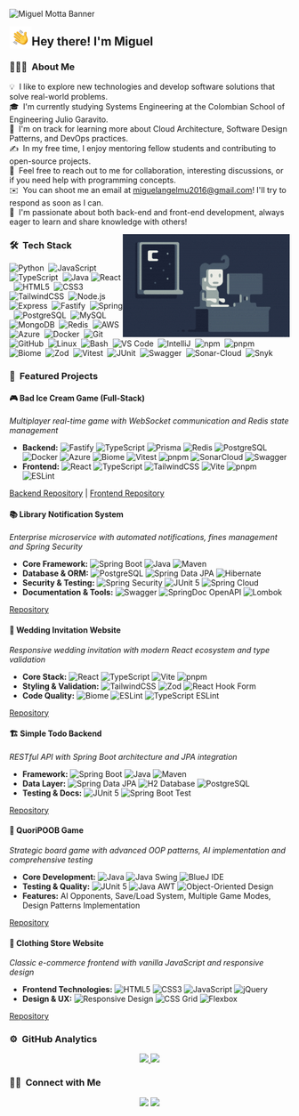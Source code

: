![Miguel Motta Banner](https://raw.githubusercontent.com/MIGUEL-MOTTA-U/MIGUEL-MOTTA-U/master/assets/!impossible.JPG)

<img alt="Night Coding" src="https://raw.githubusercontent.com/MIGUEL-MOTTA-U/MIGUEL-MOTTA-U/master/assets/Hand%20Wave.gif" width='40' align="left"/><h2>Hey there! I'm Miguel</h2>

### 👨🏻‍💻 &nbsp;About Me

💡 &nbsp;I like to explore new technologies and develop software solutions that solve real-world problems.\
🎓 &nbsp;I'm currently studying Systems Engineering at the Colombian School of Engineering Julio Garavito.\
🌱 &nbsp;I'm on track for learning more about Cloud Architecture, Software Design Patterns, and DevOps practices.\
✍️ &nbsp;In my free time, I enjoy mentoring fellow students and contributing to open-source projects.\
💬 &nbsp;Feel free to reach out to me for collaboration, interesting discussions, or if you need help with programming concepts.\
✉️ &nbsp;You can shoot me an email at miguelangelmu2016@gmail.com! I'll try to respond as soon as I can.\
📄 &nbsp;I'm passionate about both back-end and front-end development, always eager to learn and share knowledge with others!

<img alt="Night Coding" src="https://raw.githubusercontent.com/MIGUEL-MOTTA-U/MIGUEL-MOTTA-U/master/assets/Night-Coding.gif" align="right"/>

### 🛠 &nbsp;Tech Stack

<!-- Languages -->
![Python](https://img.shields.io/badge/-Python-05122A?style=flat&logo=python)&nbsp;
![JavaScript](https://img.shields.io/badge/-JavaScript-05122A?style=flat&logo=javascript)&nbsp;
![TypeScript](https://img.shields.io/badge/-TypeScript-05122A?style=flat&logo=typescript)&nbsp;
![Java](https://img.shields.io/badge/Java-05122A?style=flat&logo=OpenJDK&logoColor=FFA518)&nbsp;![React](https://img.shields.io/badge/-React-05122A?style=flat&logo=react)&nbsp;
![HTML5](https://img.shields.io/badge/-HTML5-05122A?style=flat&logo=HTML5)&nbsp;
![CSS3](https://img.shields.io/badge/-CSS3-05122A?style=flat&logo=CSS3&logoColor=1572B6)&nbsp;
![TailwindCSS](https://img.shields.io/badge/-TailwindCSS-05122A?style=flat&logo=tailwind-css)&nbsp;
![Node.js](https://img.shields.io/badge/-Node.js-05122A?style=flat&logo=node.js)&nbsp;
![Express](https://img.shields.io/badge/-Express-05122A?style=flat&logo=express)&nbsp;
![Fastify](https://img.shields.io/badge/-Fastify-05122A?style=flat&logo=fastify)&nbsp;
![Spring](https://img.shields.io/badge/-Spring-05122A?style=flat&logo=spring)&nbsp;
![PostgreSQL](https://img.shields.io/badge/-PostgreSQL-05122A?style=flat&logo=postgresql)&nbsp;
![MySQL](https://img.shields.io/badge/-MySQL-05122A?style=flat&logo=mysql)&nbsp;
![MongoDB](https://img.shields.io/badge/-MongoDB-05122A?style=flat&logo=mongodb)&nbsp;
![Redis](https://img.shields.io/badge/-Redis-05122A?style=flat&logo=redis)&nbsp;
![AWS](https://img.shields.io/badge/-AWS-05122A?style=flat&logo=amazon-aws)&nbsp;
![Azure](https://img.shields.io/badge/-Azure-05122A?style=flat&logo=microsoft-azure)&nbsp;
![Docker](https://img.shields.io/badge/-Docker-05122A?style=flat&logo=docker)&nbsp;
![Git](https://img.shields.io/badge/-Git-05122A?style=flat&logo=git)&nbsp;
![GitHub](https://img.shields.io/badge/-GitHub-05122A?style=flat&logo=github)&nbsp;
![Linux](https://img.shields.io/badge/-Linux-05122A?style=flat&logo=linux)&nbsp;
![Bash](https://img.shields.io/badge/Bash-05122A?style=flat&logo=gnubash&logoColor=white)&nbsp;
![VS Code](https://img.shields.io/badge/-VS%20Code-05122A?style=flat&logo=visual-studio-code&logoColor=007ACC)&nbsp;
![IntelliJ](https://img.shields.io/badge/-IntelliJ-05122A?style=flat&logo=intellij-idea)&nbsp;
![npm](https://img.shields.io/badge/-npm-05122A?style=flat&logo=npm)&nbsp;
![pnpm](https://img.shields.io/badge/-pnpm-05122A?style=flat&logo=pnpm)&nbsp;
![Biome](https://img.shields.io/badge/-biome-05122A?style=flat&logo=biome)&nbsp;
![Zod](https://img.shields.io/badge/-zod-05122A?style=flat&logo=zod)&nbsp;
![Vitest](https://img.shields.io/badge/-vitest-05122A?style=flat&logo=vitest)&nbsp;
![JUnit](https://img.shields.io/badge/-junit5-05122A?style=flat&logo=junit5)&nbsp;
![Swagger](https://img.shields.io/badge/-Swagger-05122A?style=flat&logo=swagger&logoColor=white)&nbsp;
![Sonar-Cloud](https://img.shields.io/badge/-Sonar%20Cloud-05122A?style=flat&logo=sonar&logoColor=white)&nbsp;
![Snyk](https://img.shields.io/badge/-Snyk-05122A?style=flat&logo=snyk&logoColor=white)&nbsp;

### 📁 &nbsp;Featured Projects

#### 🎮 **Bad Ice Cream Game** (Full-Stack)
*Multiplayer real-time game with WebSocket communication and Redis state management*
- **Backend:** ![Fastify](https://img.shields.io/badge/-Fastify-05122A?style=flat&logo=fastify)&nbsp;![TypeScript](https://img.shields.io/badge/-TypeScript-05122A?style=flat&logo=typescript)&nbsp;![Prisma](https://img.shields.io/badge/-Prisma-05122A?style=flat&logo=prisma)&nbsp;![Redis](https://img.shields.io/badge/-Redis-05122A?style=flat&logo=redis)&nbsp;![PostgreSQL](https://img.shields.io/badge/-PostgreSQL-05122A?style=flat&logo=postgresql)&nbsp;![Docker](https://img.shields.io/badge/-Docker-05122A?style=flat&logo=docker)&nbsp;![Azure](https://img.shields.io/badge/-Azure-05122A?style=flat&logo=microsoft-azure)&nbsp;![Biome](https://img.shields.io/badge/-biome-05122A?style=flat&logo=biome)&nbsp;![Vitest](https://img.shields.io/badge/-vitest-05122A?style=flat&logo=vitest)&nbsp;![pnpm](https://img.shields.io/badge/-pnpm-05122A?style=flat&logo=pnpm)&nbsp;![SonarCloud](https://img.shields.io/badge/-SonarCloud-05122A?style=flat&logo=sonar)&nbsp;![Swagger](https://img.shields.io/badge/-Swagger-05122A?style=flat&logo=swagger&logoColor=white)
- **Frontend:** ![React](https://img.shields.io/badge/-React-05122A?style=flat&logo=react)&nbsp;![TypeScript](https://img.shields.io/badge/-TypeScript-05122A?style=flat&logo=typescript)&nbsp;![TailwindCSS](https://img.shields.io/badge/-TailwindCSS-05122A?style=flat&logo=tailwind-css)&nbsp;![Vite](https://img.shields.io/badge/-Vite-05122A?style=flat&logo=vite)&nbsp;![pnpm](https://img.shields.io/badge/-pnpm-05122A?style=flat&logo=pnpm)&nbsp;![ESLint](https://img.shields.io/badge/-ESLint-05122A?style=flat&logo=eslint)

[Backend Repository](https://github.com/MIGUEL-MOTTA-U/The-Matrix-Back) | [Frontend Repository](https://github.com/andresserrato2004/The-Matrix-Front)

#### 📚 **Library Notification System**
*Enterprise microservice with automated notifications, fines management and Spring Security*
- **Core Framework:** ![Spring Boot](https://img.shields.io/badge/-Spring%20Boot-05122A?style=flat&logo=spring-boot)&nbsp;![Java](https://img.shields.io/badge/Java-05122A?style=flat&logo=OpenJDK&logoColor=FFA518)&nbsp;![Maven](https://img.shields.io/badge/-Maven-05122A?style=flat&logo=apache-maven)
- **Database & ORM:** ![PostgreSQL](https://img.shields.io/badge/-PostgreSQL-05122A?style=flat&logo=postgresql)&nbsp;![Spring Data JPA](https://img.shields.io/badge/-Spring%20Data%20JPA-05122A?style=flat&logo=spring)&nbsp;![Hibernate](https://img.shields.io/badge/-Hibernate-05122A?style=flat&logo=hibernate)
- **Security & Testing:** ![Spring Security](https://img.shields.io/badge/-Spring%20Security-05122A?style=flat&logo=spring-security)&nbsp;![JUnit 5](https://img.shields.io/badge/-JUnit%205-05122A?style=flat&logo=junit5)&nbsp;![Spring Cloud](https://img.shields.io/badge/-Spring%20Cloud-05122A?style=flat&logo=spring)
- **Documentation & Tools:** ![Swagger](https://img.shields.io/badge/-Swagger-05122A?style=flat&logo=swagger&logoColor=white)&nbsp;![SpringDoc OpenAPI](https://img.shields.io/badge/-SpringDoc%20OpenAPI-05122A?style=flat&logo=openapiinitiative)&nbsp;![Lombok](https://img.shields.io/badge/-Lombok-05122A?style=flat&logo=lombok)

[Repository](https://github.com/thesrcielos/spammers)

#### 💒 **Wedding Invitation Website**
*Responsive wedding invitation with modern React ecosystem and type validation*
- **Core Stack:** ![React](https://img.shields.io/badge/-React-05122A?style=flat&logo=react)&nbsp;![TypeScript](https://img.shields.io/badge/-TypeScript-05122A?style=flat&logo=typescript)&nbsp;![Vite](https://img.shields.io/badge/-Vite-05122A?style=flat&logo=vite)&nbsp;![pnpm](https://img.shields.io/badge/-pnpm-05122A?style=flat&logo=pnpm)
- **Styling & Validation:** ![TailwindCSS](https://img.shields.io/badge/-TailwindCSS-05122A?style=flat&logo=tailwind-css)&nbsp;![Zod](https://img.shields.io/badge/-zod-05122A?style=flat&logo=zod)&nbsp;![React Hook Form](https://img.shields.io/badge/-React%20Hook%20Form-05122A?style=flat&logo=reacthookform)
- **Code Quality:** ![Biome](https://img.shields.io/badge/-biome-05122A?style=flat&logo=biome)&nbsp;![ESLint](https://img.shields.io/badge/-ESLint-05122A?style=flat&logo=eslint)&nbsp;![TypeScript ESLint](https://img.shields.io/badge/-TS%20ESLint-05122A?style=flat&logo=typescript)

[Repository](https://github.com/MIGUEL-MOTTA-U/web-invitation)

#### 🏗️ **Simple Todo Backend**
*RESTful API with Spring Boot architecture and JPA integration*
- **Framework:** ![Spring Boot](https://img.shields.io/badge/-Spring%20Boot-05122A?style=flat&logo=spring-boot)&nbsp;![Java](https://img.shields.io/badge/Java-05122A?style=flat&logo=OpenJDK&logoColor=FFA518)&nbsp;![Maven](https://img.shields.io/badge/-Maven-05122A?style=flat&logo=apache-maven)
- **Data Layer:** ![Spring Data JPA](https://img.shields.io/badge/-Spring%20Data%20JPA-05122A?style=flat&logo=spring)&nbsp;![H2 Database](https://img.shields.io/badge/-H2%20Database-05122A?style=flat&logo=h2)&nbsp;![PostgreSQL](https://img.shields.io/badge/-PostgreSQL-05122A?style=flat&logo=postgresql)
- **Testing & Docs:** ![JUnit 5](https://img.shields.io/badge/-JUnit%205-05122A?style=flat&logo=junit5)&nbsp;![Spring Boot Test](https://img.shields.io/badge/-Spring%20Boot%20Test-05122A?style=flat&logo=spring)

[Repository](https://github.com/MIGUEL-MOTTA-U/BarquitaBackend)

#### 🎯 **QuoriPOOB Game**
*Strategic board game with advanced OOP patterns, AI implementation and comprehensive testing*
- **Core Development:** ![Java](https://img.shields.io/badge/Java-05122A?style=flat&logo=OpenJDK&logoColor=FFA518)&nbsp;![Java Swing](https://img.shields.io/badge/-Java%20Swing-05122A?style=flat&logo=java)&nbsp;![BlueJ IDE](https://img.shields.io/badge/-BlueJ-05122A?style=flat&logo=java)
- **Testing & Quality:** ![JUnit 5](https://img.shields.io/badge/-JUnit%205-05122A?style=flat&logo=junit5)&nbsp;![Java AWT](https://img.shields.io/badge/-Java%20AWT-05122A?style=flat&logo=java)&nbsp;![Object-Oriented Design](https://img.shields.io/badge/-OOP%20Design-05122A?style=flat&logo=java)
- **Features:** AI Opponents, Save/Load System, Multiple Game Modes, Design Patterns Implementation

[Repository](https://github.com/MIGUEL-MOTTA-U/POOB_DANIEL_MIGUEL)

#### 👔 **Clothing Store Website**
*Classic e-commerce frontend with vanilla JavaScript and responsive design*
- **Frontend Technologies:** ![HTML5](https://img.shields.io/badge/-HTML5-05122A?style=flat&logo=HTML5)&nbsp;![CSS3](https://img.shields.io/badge/-CSS3-05122A?style=flat&logo=CSS3&logoColor=1572B6)&nbsp;![JavaScript](https://img.shields.io/badge/-JavaScript-05122A?style=flat&logo=javascript)&nbsp;![jQuery](https://img.shields.io/badge/-jQuery-05122A?style=flat&logo=jquery)
- **Design & UX:** ![Responsive Design](https://img.shields.io/badge/-Responsive%20Design-05122A?style=flat&logo=css3)&nbsp;![CSS Grid](https://img.shields.io/badge/-CSS%20Grid-05122A?style=flat&logo=css3)&nbsp;![Flexbox](https://img.shields.io/badge/-Flexbox-05122A?style=flat&logo=css3)

[Repository](https://github.com/MIGUEL-MOTTA-U/FRONT-END)



### ⚙️ &nbsp;GitHub Analytics

<p align="center">
<a href="https://github.com/MIGUEL-MOTTA-U">
  <img height="180em" src="https://github-readme-stats-eight-theta.vercel.app/api?username=MIGUEL-MOTTA-U&show_icons=true&theme=algolia&include_all_commits=true&count_private=true"/>
  <img height="180em" src="https://github-readme-stats-eight-theta.vercel.app/api/top-langs/?username=MIGUEL-MOTTA-U&layout=compact&langs_count=8&theme=algolia"/>
</a>
</p>

### 🤝🏻 &nbsp;Connect with Me

<p align="center">
<a href="mailto:miguelangelmu2016@gmail.com"><img src="https://img.shields.io/badge/-miguelangelmu2016@gmail.com-D14836?style=flat&logo=Gmail&logoColor=white"/></a>
<a href="https://linkedin.com/in/MIGUEL-MOTTA-U"><img src="https://img.shields.io/badge/-Miguel%20Motta-0077B5?style=flat&logo=Linkedin&logoColor=white"/></a>
</p>